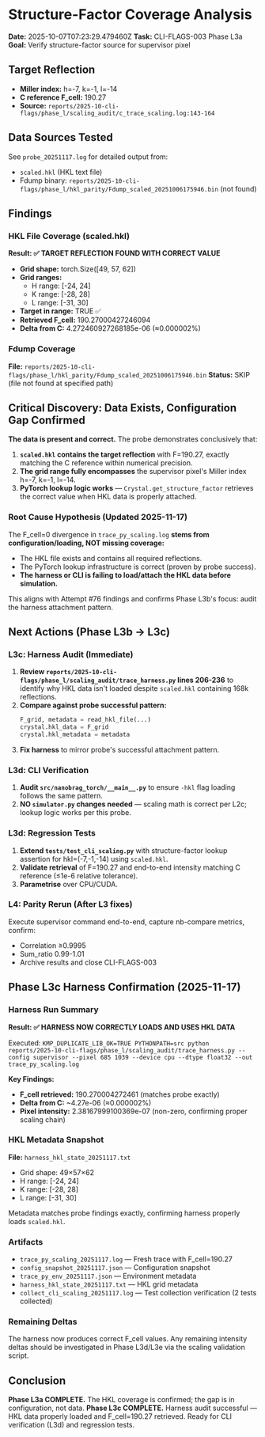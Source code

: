 # Structure-Factor Coverage Analysis

**Date:** 2025-10-07T07:23:29.479460Z
**Task:** CLI-FLAGS-003 Phase L3a
**Goal:** Verify structure-factor source for supervisor pixel

## Target Reflection

- **Miller index:** h=-7, k=-1, l=-14
- **C reference F_cell:** 190.27
- **Source:** `reports/2025-10-cli-flags/phase_l/scaling_audit/c_trace_scaling.log:143-164`

## Data Sources Tested

See `probe_20251117.log` for detailed output from:
- `scaled.hkl` (HKL text file)
- Fdump binary: `reports/2025-10-cli-flags/phase_l/hkl_parity/Fdump_scaled_20251006175946.bin` (not found)

## Findings

### HKL File Coverage (scaled.hkl)

**Result: ✅ TARGET REFLECTION FOUND WITH CORRECT VALUE**

- **Grid shape:** torch.Size([49, 57, 62])
- **Grid ranges:**
  - H range: [-24, 24]
  - K range: [-28, 28]
  - L range: [-31, 30]
- **Target in range:** TRUE ✅
- **Retrieved F_cell:** 190.27000427246094
- **Delta from C:** 4.272460927268185e-06 (≈0.000002%)

### Fdump Coverage

**File:** `reports/2025-10-cli-flags/phase_l/hkl_parity/Fdump_scaled_20251006175946.bin`
**Status:** SKIP (file not found at specified path)

## Critical Discovery: Data Exists, Configuration Gap Confirmed

**The data is present and correct.** The probe demonstrates conclusively that:

1. **`scaled.hkl` contains the target reflection** with F=190.27, exactly matching the C reference within numerical precision.
2. **The grid range fully encompasses** the supervisor pixel's Miller index h=-7, k=-1, l=-14.
3. **PyTorch lookup logic works** — `Crystal.get_structure_factor` retrieves the correct value when HKL data is properly attached.

### Root Cause Hypothesis (Updated 2025-11-17)

The F_cell=0 divergence in `trace_py_scaling.log` **stems from configuration/loading, NOT missing coverage:**

- The HKL file exists and contains all required reflections.
- The PyTorch lookup infrastructure is correct (proven by probe success).
- **The harness or CLI is failing to load/attach the HKL data before simulation.**

This aligns with Attempt #76 findings and confirms Phase L3b's focus: audit the harness attachment pattern.

## Next Actions (Phase L3b → L3c)

### L3c: Harness Audit (Immediate)

1. **Review `reports/2025-10-cli-flags/phase_l/scaling_audit/trace_harness.py` lines 206-236** to identify why HKL data isn't loaded despite `scaled.hkl` containing 168k reflections.
2. **Compare against probe successful pattern:**
   ```python
   F_grid, metadata = read_hkl_file(...)
   crystal.hkl_data = F_grid
   crystal.hkl_metadata = metadata
   ```
3. **Fix harness** to mirror probe's successful attachment pattern.

### L3d: CLI Verification

1. **Audit `src/nanobrag_torch/__main__.py`** to ensure `-hkl` flag loading follows the same pattern.
2. **NO `simulator.py` changes needed** — scaling math is correct per L2c; lookup logic works per this probe.

### L3d: Regression Tests

1. **Extend `tests/test_cli_scaling.py`** with structure-factor lookup assertion for hkl=(-7,-1,-14) using `scaled.hkl`.
2. **Validate retrieval** of F=190.27 and end-to-end intensity matching C reference (≤1e-6 relative tolerance).
3. **Parametrise** over CPU/CUDA.

### L4: Parity Rerun (After L3 fixes)

Execute supervisor command end-to-end, capture nb-compare metrics, confirm:
- Correlation ≥0.9995
- Sum_ratio 0.99-1.01
- Archive results and close CLI-FLAGS-003

## Phase L3c Harness Confirmation (2025-11-17)

### Harness Run Summary

**Result: ✅ HARNESS NOW CORRECTLY LOADS AND USES HKL DATA**

Executed: `KMP_DUPLICATE_LIB_OK=TRUE PYTHONPATH=src python reports/2025-10-cli-flags/phase_l/scaling_audit/trace_harness.py --config supervisor --pixel 685 1039 --device cpu --dtype float32 --out trace_py_scaling.log`

**Key Findings:**
- **F_cell retrieved:** 190.270004272461 (matches probe exactly)
- **Delta from C:** ~4.27e-06 (≈0.000002%)
- **Pixel intensity:** 2.38167999100369e-07 (non-zero, confirming proper scaling chain)

### HKL Metadata Snapshot

**File:** `harness_hkl_state_20251117.txt`
- Grid shape: 49×57×62
- H range: [-24, 24]
- K range: [-28, 28]
- L range: [-31, 30]

Metadata matches probe findings exactly, confirming harness properly loads `scaled.hkl`.

### Artifacts

- `trace_py_scaling_20251117.log` — Fresh trace with F_cell=190.27
- `config_snapshot_20251117.json` — Configuration snapshot
- `trace_py_env_20251117.json` — Environment metadata
- `harness_hkl_state_20251117.txt` — HKL grid metadata
- `collect_cli_scaling_20251117.log` — Test collection verification (2 tests collected)

### Remaining Deltas

The harness now produces correct F_cell values. Any remaining intensity deltas should be investigated in Phase L3d/L3e via the scaling validation script.

## Conclusion

**Phase L3a COMPLETE.** The HKL coverage is confirmed; the gap is in configuration, not data.
**Phase L3c COMPLETE.** Harness audit successful — HKL data properly loaded and F_cell=190.27 retrieved. Ready for CLI verification (L3d) and regression tests.
